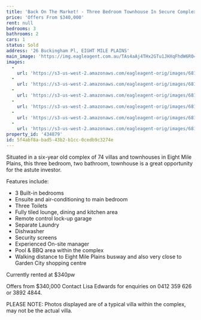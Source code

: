 ```yaml
---
title: 'Back On The Market! - Three Bedroom Townhouse In Secure Complex'
price: 'Offers From $340,000'
rent: null
bedrooms: 3
bathrooms: 2
cars: 1
status: Sold
address: '26 Buckingham Pl, EIGHT MILE PLAINS'
main_image: 'https://img.eagleagent.com.au/TAs4aAj4THx2GTu1JHXqFhdW6R0=/1280x854/smart/https://s3-us-west-2.amazonaws.com/eagleagent-orig/images/6818537/104649316-image-M.jpg'
images:
  -
    url: 'https://s3-us-west-2.amazonaws.com/eagleagent-orig/images/6818542/104649316-image-E.jpg'
  -
    url: 'https://s3-us-west-2.amazonaws.com/eagleagent-orig/images/6818541/104649316-image-D.jpg'
  -
    url: 'https://s3-us-west-2.amazonaws.com/eagleagent-orig/images/6818540/104649316-image-C.jpg'
  -
    url: 'https://s3-us-west-2.amazonaws.com/eagleagent-orig/images/6818539/104649316-image-B.jpg'
  -
    url: 'https://s3-us-west-2.amazonaws.com/eagleagent-orig/images/6818538/104649316-image-A.jpg'
  -
    url: 'https://s3-us-west-2.amazonaws.com/eagleagent-orig/images/6818537/104649316-image-M.jpg'
property_id: '434879'
id: 5f4abf8a-bad5-43b2-b1cc-0cedb9c3274e
---
```

Situated in a six-year old complex of 74 villas and townhouses in Eight Mile Plains, this three bedroom, two bathroom, townhouse is a great opportunity for the astute investor.

Features include:
- 3 Built-in bedrooms
- Ensuite and air-conditioning to main bedroom
- Three Toilets
- Fully tiled lounge, dining and kitchen area
- Remote control lock-up garage
- Separate Laundry
- Dishwasher
- Security screens
- Experienced On-site manager
- Pool & BBQ area within the complex
- Walking distance to Eight Mile Plains busway and also very close to Garden City shopping centre

Currently rented at $340pw

Offers from $340,000
Contact Lisa Edwards for enquiries on 0412 359 626 or 3892 4844.

PLEASE NOTE: Photos displayed are of a typical villa within the complex, may not be the actual villa.